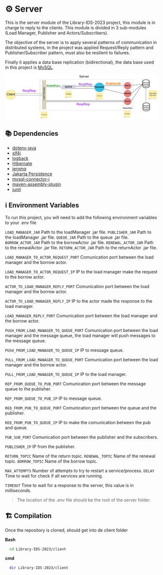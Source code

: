 # ⚙️ Server

This is the server module of the Library-IDS-2023 project, this module is in charge to reply to the clients. This module is divided in 3 sub-modules (Load Manager, Publisher and Actors/Subscribers).

The objective of the server is to apply several patterns of communication in distributed systems, in the project was applied Request/Reply pattern and Publisher/Subscriber pattern, must also be resilient to failures.

Finally it applies a data base replication (bidirectional), the data base used in this project is [MySQL](https://www.mysql.com/).

![Schema of the server](images/Schema-Library-IDS-2023.png)

## 📚 Dependencies

- [dotenv-java](https://github.com/cdimascio/dotenv-java)
- [slf4j](https://www.slf4j.org/)
- [logback](https://logback.qos.ch/)
- [Hibernate](https://hibernate.org/)
- [jeromq](https://zeromq.org/)
- [Jakarta Persistence](https://github.com/javaee/jpa-spec)
- [mysql-connector-j](https://github.com/mysql/mysql-connector-j)
- [maven-assembly-plugin](https://maven.apache.org/plugins/maven-assembly-plugin/)
- [junit](https://junit.org/junit5/)

## ℹ️ Environment Variables

To run this project, you will need to add the following environment variables to your .env file

`LOAD_MANAGER_JAR` Path to the loadManager .jar file.
`PUBLISHER_JAR` Path to the loadManager .jar file.
`QUEUE_JAR` Path to the queue .jar file.
`BORROW_ACTOR_JAR` Path to the borrowActor .jar file.
`RENEWAL_ACTOR_JAR` Path to the renwalActor .jar file.
`RETURN_ACTOR_JAR` Path to the returnActor .jar file.

`LOAD_MANAGER_TO_ACTOR_REQUEST_PORT` Comunication port between the load manager and the borrow actor.

`LOAD_MANAGER_TO_ACTOR_REQUEST_IP` IP to the load manager make the request to the borrow actor.

`ACTOR_TO_LOAD_MANAGER_REPLY_PORT` Comunication port between the load manager and the borrow actor.

`ACTOR_TO_LOAD_MANAGER_REPLY_IP` IP to the actor made the response to the load manager.

`LOAD_MANAGER_REPLY_PORT` Comunication port between the load manager and the borrow actor.

`PUSH_FROM_LOAD_MANAGER_TO_QUEUE_PORT` Comunication port between the load manager and the message queue, the load manager will push messages to the message queue.

`PUSH_FROM_LOAD_MANAGER_TO_QUEUE_IP` IP to message queue.

`PULL_FROM_LOAD_MANAGER_TO_QUEUE_PORT` Comunication port between the load manager and the borrow actor.

`PULL_FROM_LOAD_MANAGER_TO_QUEUE_IP` IP to the load manager.

`REP_FROM_QUEUE_TO_PUB_PORT` Comunication port between the message queue to the publisher.

`REP_FROM_QUEUE_TO_PUB_IP` IP to message queue.

`REQ_FROM_PUB_TO_QUEUE_PORT` Comunication port between the queue and the publisher.

`REQ_FROM_PUB_TO_QUEUE_IP` IP to make the comunication between the pub and queue.

`PUB_SUB_PORT` Comunication port between the publisher and the subscribers.

`PUBLISHER_IP` IP from the publisher.

`RETURN_TOPIC` Name of the return topic.
`RENEWAL_TOPIC` Name of the renewal topic.
`BORROW_TOPIC` Name of the borrow topic.

`MAX_ATTEMPTS` Number of attempts to try to restart a service/process.
`DELAY` Time to wait for check if all services are running.

`TIMEOUT` Time to wait for a response to the server, this value is in milliseconds.

> The location of the .env file should be the root of the server folder.

## 🏗️ Compilation

Once the repository is cloned, should get into de client folder

**Bash**

```bash
  cd Library-IDS-2023/client
```

**cmd**

```bash
  dir Library-IDS-2023/client
```
